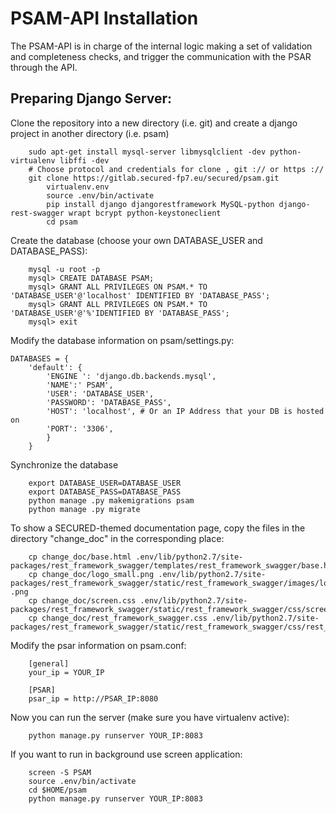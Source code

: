 # PSAM-API Installation

The PSAM-API is in charge of the internal logic making a set of validation and completeness checks, and trigger the communication with the PSAR through the API.

## Preparing Django Server:
Clone the repository into a new directory (i.e. git) and create a django project in another directory
(i.e. psam)

		sudo apt-get install mysql-server libmysqlclient -dev python-virtualenv libffi -dev
		# Choose protocol and credentials for clone , git :// or https ://
		git clone https://gitlab.secured-fp7.eu/secured/psam.git
			virtualenv.env
			source .env/bin/activate
			pip install django djangorestframework MySQL-python django-rest-swagger wrapt bcrypt python-keystoneclient
			cd psam

Create the database (choose your own DATABASE_USER and DATABASE_PASS):

		mysql -u root -p
		mysql> CREATE DATABASE PSAM;
		mysql> GRANT ALL PRIVILEGES ON PSAM.* TO 'DATABASE_USER'@'localhost' IDENTIFIED BY 'DATABASE_PASS';
		mysql> GRANT ALL PRIVILEGES ON PSAM.* TO 'DATABASE_USER'@'%'IDENTIFIED BY 'DATABASE_PASS';
		mysql> exit

Modify the database information on psam/settings.py:

	DATABASES = {
		'default': {
			'ENGINE ': 'django.db.backends.mysql',
			'NAME':' PSAM',
			'USER': 'DATABASE_USER',
			'PASSWORD': 'DATABASE_PASS',
			'HOST': 'localhost', # Or an IP Address that your DB is hosted on
			'PORT': '3306',
			}
		}

Synchronize the database

		export DATABASE_USER=DATABASE_USER
		export DATABASE_PASS=DATABASE_PASS
		python manage .py makemigrations psam
		python manage .py migrate

To show a SECURED-themed documentation page, copy the files in the directory "change_doc" in the corresponding place:

		cp change_doc/base.html .env/lib/python2.7/site-packages/rest_framework_swagger/templates/rest_framework_swagger/base.html
		cp change_doc/logo_small.png .env/lib/python2.7/site-packages/rest_framework_swagger/static/rest_framework_swagger/images/logo_small .png
		cp change_doc/screen.css .env/lib/python2.7/site-packages/rest_framework_swagger/static/rest_framework_swagger/css/screen.css
		cp change_doc/rest_framework_swagger.css .env/lib/python2.7/site-packages/rest_framework_swagger/static/rest_framework_swagger/css/rest_framework_swagger.css

Modify the psar information on psam.conf:

		[general]
		your_ip = YOUR_IP

		[PSAR]
		psar_ip = http://PSAR_IP:8080

Now you can run the server (make sure you have virtualenv active):

		python manage.py runserver YOUR_IP:8083

If you want to run in background use screen application:

		screen -S PSAM
		source .env/bin/activate
		cd $HOME/psam
		python manage.py runserver YOUR_IP:8083

